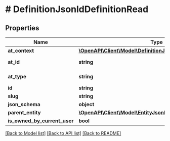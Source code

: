 # # DefinitionJsonldDefinitionRead

## Properties

Name | Type | Description | Notes
------------ | ------------- | ------------- | -------------
**at_context** | [**\OpenAPI\Client\Model\DefinitionJsonldDefinitionReadContext**](DefinitionJsonldDefinitionReadContext.md) |  | [optional]
**at_id** | **string** |  | [optional] [readonly]
**at_type** | **string** |  | [optional] [readonly]
**id** | **string** |  | [optional]
**slug** | **string** |  | [optional]
**json_schema** | **object** |  |
**parent_entity** | [**\OpenAPI\Client\Model\EntityJsonldDefinitionRead**](EntityJsonldDefinitionRead.md) |  | [optional]
**is_owned_by_current_user** | **bool** |  | [optional]

[[Back to Model list]](../../README.md#models) [[Back to API list]](../../README.md#endpoints) [[Back to README]](../../README.md)
